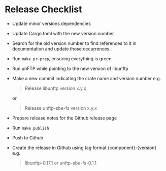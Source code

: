 # Release Checklist

* Update minor versions dependencies
* Update Cargo.toml with the new version number
* Search for the old version number to find references to it in documentation and update those occurrences.
* Run `make pr-prep`, ensuring everything is green
* Run unFTP while pointing to the new version of libunftp
* Make a new commit indicating the crate name and version number e.g.    
    > Release libunftp version x.y.x
    
    or

    > Release unftp-sbe-fs version x.y.x
* Prepare release notes for the Github release page
* Run `make publish`
* Push to Github
* Create the release in Github using tag format {component}-{version} e.g.
  > libunftp-0.17.1
  or
  > unftp-sbe-fs-0.1.1    
